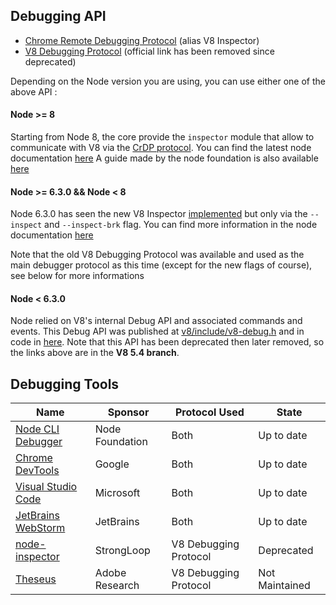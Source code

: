 ## Debugging API
- [Chrome Remote Debugging Protocol](https://chromedevtools.github.io/debugger-protocol-viewer/v8/) (alias V8 Inspector)
- [V8 Debugging Protocol](https://github.com/buggerjs/bugger-v8-client/blob/master/PROTOCOL.md) (official link has been removed since deprecated)

Depending on the Node version you are using, you can use either one of the above API : 

#### Node >= 8

Starting from Node 8, the core provide the `inspector` module that allow to communicate with V8 via the [CrDP protocol](https://chromedevtools.github.io/debugger-protocol-viewer/v8/).
You can find the latest node documentation [here](https://github.com/nodejs/node/blob/master/doc/api/inspector.md)
A guide made by the node foundation is also available [here](https://nodejs.org/en/docs/guides/debugging-getting-started/)


#### Node >= 6.3.0 && Node < 8

Node 6.3.0 has seen the new V8 Inspector [implemented](https://github.com/nodejs/node/pull/6792) but only via the `--inspect` and `--inspect-brk` flag. You can find more information in the node documentation [here](https://nodejs.org/docs/latest-v6.x/api/debugger.html#debugger_v8_inspector_integration_for_node_js)

Note that the old V8 Debugging Protocol was available and used as the main debugger protocol as this time (except for the new flags of course), see below for more informations

#### Node < 6.3.0

Node relied on V8's internal Debug API and associated commands and events. This Debug API was published at [v8/include/v8-debug.h](https://github.com/v8/v8/blob/5.4-lkgr/include/v8-debug.h) and in code in [here](https://github.com/v8/v8/blob/5.4-lkgr/src/debug/debug.js#L2333).
Note that this API has been deprecated then later removed, so the links above are in the **V8 5.4 branch**.

## Debugging Tools  
Name | Sponsor | Protocol Used | State |
-----|--------|------|------|
[Node CLI Debugger][] | Node Foundation | Both | Up to date
[Chrome DevTools][] | Google | Both | Up to date
[Visual Studio Code][] | Microsoft | Both | Up to date
[JetBrains WebStorm][] | JetBrains | Both | Up to date
[node-inspector][] | StrongLoop | V8 Debugging Protocol | Deprecated
[Theseus][] | Adobe Research | V8 Debugging Protocol | Not Maintained

[node-inspector]: https://github.com/node-inspector/node-inspector 
[JetBrains WebStorm]: https://www.jetbrains.com/help/webstorm/2016.1/running-and-debugging-node-js.html
[Visual Studio Code]: https://github.com/Microsoft/vscode
[Node CLI Debugger]: https://nodejs.org/api/debugger.html
[Chrome DevTools]: https://github.com/ChromeDevTools/devtools-frontend
[Theseus]: https://github.com/adobe-research/theseus

